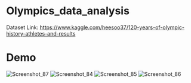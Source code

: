 # Olympics_data_analysis

Dataset Link: https://www.kaggle.com/heesoo37/120-years-of-olympic-history-athletes-and-results

# Demo
![Screenshot_87](https://user-images.githubusercontent.com/93583569/235845282-b65e65a6-22a0-4cf1-bd8c-a082df5bdd17.png)
![Screenshot_84](https://user-images.githubusercontent.com/93583569/235845302-4e2e810a-e8e8-4f39-8bc3-05efaa499196.png)
![Screenshot_85](https://user-images.githubusercontent.com/93583569/235845308-cddc095b-f18d-4a07-b75a-2ee4c2cf0b92.png)
![Screenshot_86](https://user-images.githubusercontent.com/93583569/235845315-a154ad5d-5445-4274-b67f-624338dd42a2.png)

